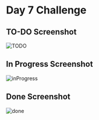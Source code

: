 # Day 7 Challenge

## TO-DO Screenshot
![TODO](https://user-images.githubusercontent.com/52312550/81369619-ca5c1200-90ea-11ea-81cb-bb6421df2ac9.PNG)

## In Progress Screenshot
![inProgress](https://user-images.githubusercontent.com/52312550/81369620-caf4a880-90ea-11ea-8e41-4c3c1df87371.PNG)

## Done Screenshot
![done](https://user-images.githubusercontent.com/52312550/81369593-bf08e680-90ea-11ea-8074-ce09e8234b7b.PNG)

